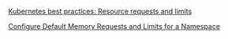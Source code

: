 [Kubernetes best practices: Resource requests and limits](https://cloud.google.com/blog/products/gcp/kubernetes-best-practices-resource-requests-and-limits)

[Configure Default Memory Requests and Limits for a Namespace](https://kubernetes.io/docs/tasks/administer-cluster/manage-resources/memory-default-namespace/)